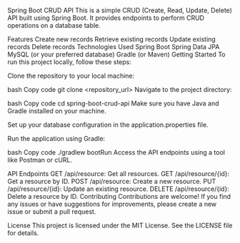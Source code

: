 Spring Boot CRUD API
This is a simple CRUD (Create, Read, Update, Delete) API built using Spring Boot. It provides endpoints to perform CRUD operations on a database table.

Features
Create new records
Retrieve existing records
Update existing records
Delete records
Technologies Used
Spring Boot
Spring Data JPA
MySQL (or your preferred database)
Gradle (or Maven)
Getting Started
To run this project locally, follow these steps:

Clone the repository to your local machine:

bash
Copy code
git clone <repository_url>
Navigate to the project directory:

bash
Copy code
cd spring-boot-crud-api
Make sure you have Java and Gradle installed on your machine.

Set up your database configuration in the application.properties file.

Run the application using Gradle:

bash
Copy code
./gradlew bootRun
Access the API endpoints using a tool like Postman or cURL.

API Endpoints
GET /api/resource: Get all resources.
GET /api/resource/{id}: Get a resource by ID.
POST /api/resource: Create a new resource.
PUT /api/resource/{id}: Update an existing resource.
DELETE /api/resource/{id}: Delete a resource by ID.
Contributing
Contributions are welcome! If you find any issues or have suggestions for improvements, please create a new issue or submit a pull request.

License
This project is licensed under the MIT License. See the LICENSE file for details.
